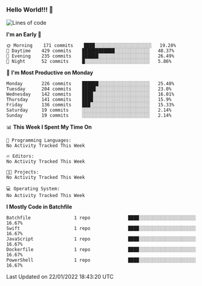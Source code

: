 ### Hello World!!! 👋

<!--
**kekotek/kekotek** is a ✨ _special_ ✨ repository because its `README.md` (this file) appears on your GitHub profile.

Here are some ideas to get you started:

- 🔭 I’m currently working on ...
- 🌱 I’m currently learning ...
- 👯 I’m looking to collaborate on ...
- 🤔 I’m looking for help with ...
- 💬 Ask me about ...
- 📫 How to reach me: ...
- 😄 Pronouns: ...
- ⚡ Fun fact: ...
-->

<!--START_SECTION:waka-->
![Lines of code](https://img.shields.io/badge/From%20Hello%20World%20I%27ve%20Written-19%20Thousand%20lines%20of%20code-blue)

**I'm an Early 🐤** 

```text
🌞 Morning    171 commits    ████░░░░░░░░░░░░░░░░░░░░░   19.28% 
🌆 Daytime    429 commits    ████████████░░░░░░░░░░░░░   48.37% 
🌃 Evening    235 commits    ██████░░░░░░░░░░░░░░░░░░░   26.49% 
🌙 Night      52 commits     █░░░░░░░░░░░░░░░░░░░░░░░░   5.86%

```
📅 **I'm Most Productive on Monday** 

```text
Monday       226 commits    ██████░░░░░░░░░░░░░░░░░░░   25.48% 
Tuesday      204 commits    █████░░░░░░░░░░░░░░░░░░░░   23.0% 
Wednesday    142 commits    ████░░░░░░░░░░░░░░░░░░░░░   16.01% 
Thursday     141 commits    ████░░░░░░░░░░░░░░░░░░░░░   15.9% 
Friday       136 commits    ███░░░░░░░░░░░░░░░░░░░░░░   15.33% 
Saturday     19 commits     ░░░░░░░░░░░░░░░░░░░░░░░░░   2.14% 
Sunday       19 commits     ░░░░░░░░░░░░░░░░░░░░░░░░░   2.14%

```


📊 **This Week I Spent My Time On** 

```text
💬 Programming Languages: 
No Activity Tracked This Week

🔥 Editors: 
No Activity Tracked This Week

🐱‍💻 Projects: 
No Activity Tracked This Week

💻 Operating System: 
No Activity Tracked This Week

```

**I Mostly Code in Batchfile** 

```text
Batchfile                1 repo              ████░░░░░░░░░░░░░░░░░░░░░   16.67% 
Swift                    1 repo              ████░░░░░░░░░░░░░░░░░░░░░   16.67% 
JavaScript               1 repo              ████░░░░░░░░░░░░░░░░░░░░░   16.67% 
Dockerfile               1 repo              ████░░░░░░░░░░░░░░░░░░░░░   16.67% 
PowerShell               1 repo              ████░░░░░░░░░░░░░░░░░░░░░   16.67%

```



 Last Updated on 22/01/2022 18:43:20 UTC
<!--END_SECTION:waka-->
